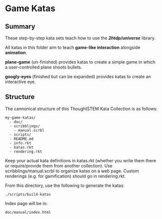 # Game Katas

## Summary

These step-by-step kata sets teach how to use the ___2htdp/universe___ library.

All katas in this folder aim to teach __game-like interaction__ alongside __animation__. 

__plane-game__ (un-finished) provides katas to create a simple game in which a user-controlled plane shoots bullets.

__googly-eyes__ (finished but can be expanded) provides katas to create an interactive eye.

## Structure

The cannonical structure of this ThoughtSTEM Kata Collection is as follows:

```
my-game-katas/
  - doc/
  - scribblings/
    - manual.scrbl
  - scripts/
  - README.md
  - info.rkt
  - katas.rkt 
  - rendering.rkt
```

Keep your actual kata definitions in katas.rkt (whether you write them there or require/provide them from another collection). Use scribblings/manual.scrbl to organize katas on a web page. Custom renderings (e.g. for gamification) should go in rendering.rkt.

From this directory, use the following to generate the katas:

```
./scripts/build-katas
```

Index page will be in:

```
doc/manual/index.html

```
